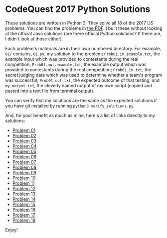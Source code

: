 # CodeQuest 2017 Python Solutions

These solutions are written in Python 3. They solve all 18 of the 2017 US problems. You can find the problems in
[the PDF](https://github.com/jarhill0/codequest-2017/blob/master/ProblemPacket2017.pdf). I built these without 
looking at the official Java solutions (are there official Python solutions? If there are, I didn't look at those 
either).

Each problem's materials are in their own numbered directory. For example, `01/` contains, `01.py`, my solution to 
the problem; `Prob01.in.example.txt`, the example input which was provided to contestants during the real 
competition; `Prob01.out.example.txt`, the example output which was provided to contestants during the real 
competition; `Prob01.in.txt`, the secret judging data which was used to determine whether a team's program was 
successful; `Prob01.out.txt`, the expected outcome of that testing; and `my_output.txt`, the cleverly named output of
my own script (copied and pasted into a text file from terminal output).
 
You can verify that my solutions are the same as the expected solutions if you have git installed by running
`python3 verify_solutions.py`.

And, for your benefit as much as mine, here's a list of links directly to my solutions:

- [Problem 01](https://github.com/jarhill0/codequest-2017/blob/master/01/01.py)
- [Problem 02](https://github.com/jarhill0/codequest-2017/blob/master/02/02.py)
- [Problem 03](https://github.com/jarhill0/codequest-2017/blob/master/03/03.py)
- [Problem 04](https://github.com/jarhill0/codequest-2017/blob/master/04/04.py)
- [Problem 05](https://github.com/jarhill0/codequest-2017/blob/master/05/05.py)
- [Problem 06](https://github.com/jarhill0/codequest-2017/blob/master/06/06.py)
- [Problem 07](https://github.com/jarhill0/codequest-2017/blob/master/07/07.py)
- [Problem 08](https://github.com/jarhill0/codequest-2017/blob/master/08/08.py)
- [Problem 09](https://github.com/jarhill0/codequest-2017/blob/master/09/09.py)
- [Problem 10](https://github.com/jarhill0/codequest-2017/blob/master/10/10.py)
- [Problem 11](https://github.com/jarhill0/codequest-2017/blob/master/11/11.py)
- [Problem 12](https://github.com/jarhill0/codequest-2017/blob/master/12/12.py)
- [Problem 13](https://github.com/jarhill0/codequest-2017/blob/master/13/13.py)
- [Problem 14](https://github.com/jarhill0/codequest-2017/blob/master/14/14.py)
- [Problem 15](https://github.com/jarhill0/codequest-2017/blob/master/15/15.py)
- [Problem 16](https://github.com/jarhill0/codequest-2017/blob/master/16/16.py)
- [Problem 17](https://github.com/jarhill0/codequest-2017/blob/master/17/17.py)
- [Problem 18](https://github.com/jarhill0/codequest-2017/blob/master/18/18.py)


Enjoy!